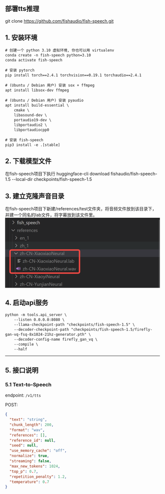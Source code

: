 
## 部署tts推理
git clone https://github.com/fishaudio/fish-speech.git
## 1. 安装环境
```
# 创建一个 python 3.10 虚拟环境, 你也可以用 virtualenv
conda create -n fish-speech python=3.10
conda activate fish-speech

# 安装 pytorch
pip install torch==2.4.1 torchvision==0.19.1 torchaudio==2.4.1

# (Ubuntu / Debian 用户) 安装 sox + ffmpeg
apt install libsox-dev ffmpeg

# (Ubuntu / Debian 用户) 安装 pyaudio
apt install build-essential \
    cmake \
    libasound-dev \
    portaudio19-dev \
    libportaudio2 \
    libportaudiocpp0
    
# 安装 fish-speech
pip3 install -e .[stable]
```

## 2. 下载模型文件
在fish-speech项目下执行
huggingface-cli download fishaudio/fish-speech-1.5 --local-dir checkpoints/fish-speech-1.5

## 3. 建立克隆声音目录
在fish-speech项目下新建/references/test文件夹，将音频文件放到该目录下，并建一个同名的lab文件，将字幕放到该文件里。
![](./fish-speech.jpg) 

## 4. 启动api服务
```
python -m tools.api_server \
    --listen 0.0.0.0:8080 \
    --llama-checkpoint-path "checkpoints/fish-speech-1.5" \
    --decoder-checkpoint-path "checkpoints/fish-speech-1.5/firefly-gan-vq-fsq-8x1024-21hz-generator.pth" \
    --decoder-config-name firefly_gan_vq \
    --compile \
    --half
```

--- 
## 5. 接口说明  

### 5.1 Text-to-Speech

endpoint: `/v1/tts`  

POST:
```json
{
  "text": "string",
  "chunk_length": 200,
  "format": "wav",
  "references": [],
  "reference_id": null,
  "seed": null,
  "use_memory_cache": "off",
  "normalize": true,
  "streaming": false,
  "max_new_tokens": 1024,
  "top_p": 0.7,
  "repetition_penalty": 1.2,
  "temperature": 0.7
}
```
